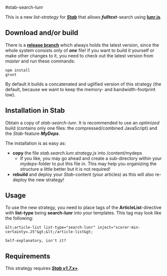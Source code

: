 #stab-search-lunr

This is a new *list-strategy* for [***Stab***](https://github.com/MrShoenel/stab) that allows ***fulltext***-search using [**lunr.js**](https://github.com/olivernn/lunr.js).


## Download and/or build

There is a [**release branch**](https://github.com/MrShoenel/stab-search-lunr/tree/release) which always holds the latest version, since the whole system consists only of ***one*** file! If you want to build it yourself or make other changes to it, you need to check out the latest version from *master* and run these commands:

	npm install
	grunt

By default it builds a concatenated and uglified version of this strategy (the default, because we want to keep the memory- and bandwidth-footprint low).


## Installation in Stab

Obtain a copy of *stab-search-lunr*. It is recommended to use an *optimized* build (contains only one files: the compressed/combined JavaScript) and the *Stab*-feature ***MyDeps***.

The installation is as easy as:

* **copy** the file *stab.search.lunr.strategy.js* into /content/mydeps
	* If you like, you may go ahead and create a sub-directory within your *mydeps*-folder to put this file in. This may help you organizing the structure a little better but it is not required!
* **rebuild** and deploy your *Stab*-content (your articles) as this will also re-deploy the new strategy!


## Usage

To use the new strategy, you need to place tags of the **ArticleList**-directive with **list-type** being **search-lunr** into your templates. This tag may look like the following:

	&lt;article-list list-type="search-lunr" inject="scorer-min-certainty=.25"&gt;&lt;/article-list&gt;
	
	Self-explanatory, isn't it?

## Requirements

This strategy requires [***Stab v1.7.x+***](https://github.com/MrShoenel/stab).
